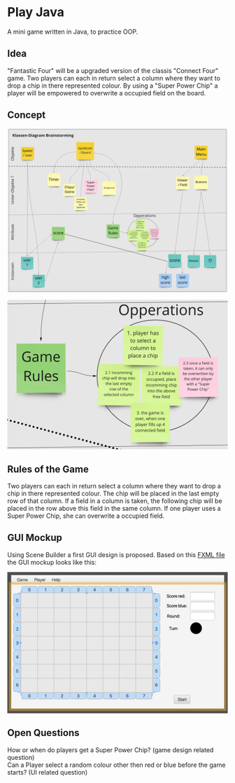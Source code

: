 # Play Java
A mini game written in Java, to practice OOP.

## Idea

"Fantastic Four" will be a upgraded version of the classis "Connect Four" game. Two players can each in return select a column where they want to drop a chip in there represented colour. By using a "Super Power Chip" a player will be empowered to overwrite a occupied field on the board. 

## Concept

![Fantastic_Four_Class_Diagram_Brainstorm](/image1.png "Fantastic Four Class Diagram Brainstorming")

![Fantastic_Four_Rules_Brainstorm](/image2.png "Fantastic Four Rules Brainstorming")

## Rules of the Game

Two players can each in return select a column where they want to drop a chip in there represented colour. The chip will be placed in the last empty row of that column. If a field in a column is taken, the following chip will be placed in the row above this field in the same column. If one player uses a Super Power Chip, she can overwrite a occupied field.

## GUI Mockup

Using Scene Builder a first GUI design is proposed. Based on this [FXML file](./FantasticFour_v1.fxml) the GUI mockup looks like this: <br>

![GUI_Design_v1](/image3.png "Fantastic Four GUI Design from Scene Builder")

## Open Questions

How or when do players get a Super Power Chip? (game design related question) <br>
Can a Player select a random colour other then red or blue before the game starts? (UI related question)


